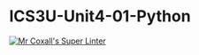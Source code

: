 # ICS3U-Unit4-01-Python

[![Mr Coxall's Super Linter](https://github.com/Tyler-Bell/ICS3U-Unit4-01-Python/workflows/Mr%20Coxall's%20Super%20Linter/badge.svg)](https://github.com/Tyler-Bell/ICS3U-Unit4-01-Python/actions/)
